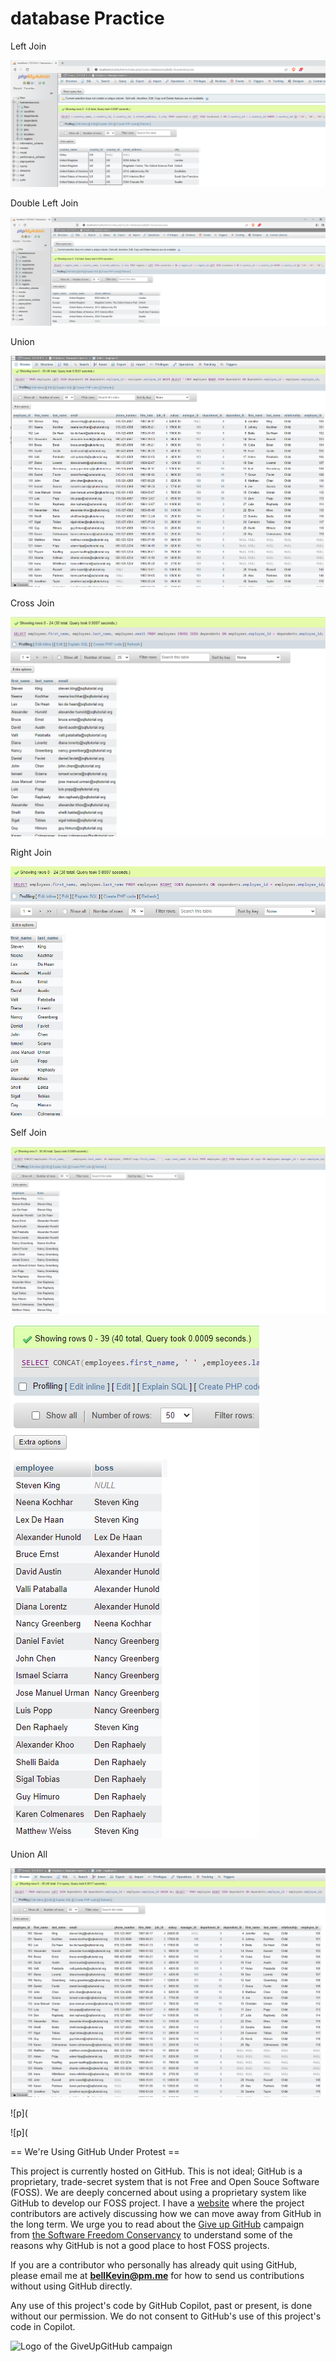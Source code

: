 # database Practice

Left Join

![p](https://github.com/bell-kevin/databasePractice/blob/main/LeftJoin.PNG)

Double Left Join

![p](https://github.com/bell-kevin/databasePractice/blob/main/LeftJoin2.PNG)

Union

![p](https://github.com/bell-kevin/databasePractice/blob/main/UnionMariaDB.PNG)

Cross Join

![p](https://github.com/bell-kevin/databasePractice/blob/main/crossJoinMariaDB.PNG)

Right Join

![p](https://github.com/bell-kevin/databasePractice/blob/main/rightJoin.PNG)

Self Join

![p](https://github.com/bell-kevin/databasePractice/blob/main/selfJoin.PNG)

![p](https://github.com/bell-kevin/databasePractice/blob/main/snip.PNG)

Union All

![p](https://github.com/bell-kevin/databasePractice/blob/main/unionAllMariaDB.PNG)

![p](

![p](

== We're Using GitHub Under Protest ==

This project is currently hosted on GitHub.  This is not ideal; GitHub is a
proprietary, trade-secret system that is not Free and Open Souce Software
(FOSS).  We are deeply concerned about using a proprietary system like GitHub
to develop our FOSS project. I have a [website](https://bellKevin.me) where the
project contributors are actively discussing how we can move away from GitHub
in the long term.  We urge you to read about the [Give up GitHub](https://GiveUpGitHub.org) campaign 
from [the Software Freedom Conservancy](https://sfconservancy.org) to understand some of the reasons why GitHub is not 
a good place to host FOSS projects.

If you are a contributor who personally has already quit using GitHub, please
email me at **bellKevin@pm.me** for how to send us contributions without
using GitHub directly.

Any use of this project's code by GitHub Copilot, past or present, is done
without our permission.  We do not consent to GitHub's use of this project's
code in Copilot.

![Logo of the GiveUpGitHub campaign](https://sfconservancy.org/img/GiveUpGitHub.png)
